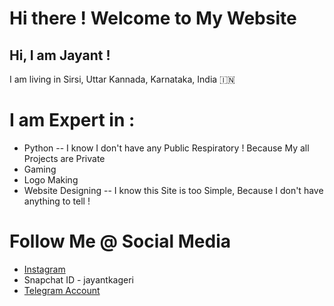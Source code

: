# Hi there ! Welcome to My Website
## Hi, I am Jayant !
I am living in Sirsi, Uttar Kannada, Karnataka, India 🇮🇳

# I am Expert in :
- Python
-- I know I don't have any Public Respiratory ! Because My all Projects are Private
- Gaming
- Logo Making
- Website Designing 
-- I know this Site is too Simple, Because I don't have anything to tell !

# Follow Me @ Social Media
- [Instagram](https://instagram.com/jayantkageri)
- Snapchat ID - jayantkageri
- [Telegram Account](https://telegram.dog/jayantkageri)
